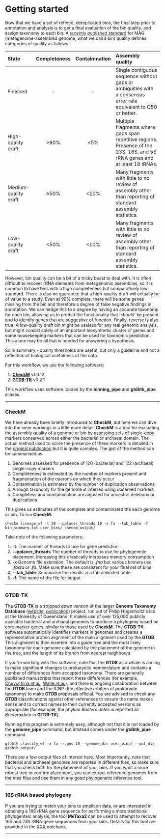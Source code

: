 # Getting started

Now that we have a set of refined, dereplicated bins, the final step prior to annotation and analysis is to get a final evaluation of the bin quality, and assign taxonomy to each bin. A [recently published standard](https://www.ncbi.nlm.nih.gov/pubmed/28787424) for MAG (metagenome-assembled genome, what we call a bin) quality defines categories of quality as follows:

|State|Completeness|Contaimnation|Assembly quality|
|:---|:---:|:---:|:---|
|Finished|-|-|Single contiguous sequence without gaps or ambiguities with a consensus error rate equivalent to Q50 or better.|
|High-quality draft|>90%|<5%|Multiple fragments where gaps span repetitive regions. Presence of the 23S, 16S, and 5S rRNA genes and at least 18 tRNAs.|
|Medium-quality draft|≥50%|<10%|Many fragments with little to no review of assembly other than reporting of standard assembly statistics.|
|Low-quality draft|<50%|<10%|Many fragments with little to no review of assembly other than reporting of standard assembly statistics.|

However, bin quality can be a bit of a tricky beast to deal with. It is often difficult to recover rRNA elements from metagenomic assemblies, so it is common to have bins with a high completeness but comparatively low standard. There is also no guarantee that a high-quality draft will actually be of value to a study. Even at 90% complete, there will be some genes missing from the bin and therefore a degree of false negative findings in annotation. We can hedge this to a degree by having an accurate taxonomy for each bin, allowing us to predict the functionality that '*should*' be present and to identify genes that are suggestive of function. Finally, reverse is also true. A low-quality draft bin might be useless for any real genomic analysis, but might consist solely of an important biosynthetic cluster of genes and some housekeeping markers that can be used for taxonomic prediction. This alone may be all that is needed for answering a hypothesis.

So in summary - quality thresholds are useful, but only a guideline and not a reflection of biological usefulness of the data.

For this workflow, we use the following software:

1. [**CheckM**](https://github.com/Ecogenomics/CheckM) v1.0.12
1. [**GTDB-TK**](https://github.com/cmks/DAS_Tool) v0.2.1

This workflow uses software loaded by the **binning_pipe** and **gtdbtk_pipe** aliases.

----

### CheckM

We have already been briefly introduced to **CheckM**, but here we can dive into the inner workings in a little more detail. **CheckM** is a tool for evaluating the assembly quality of a genome or bin by assessing sets of single-copy markers conserved across either the bacterial or archaeal domain. The actual method used to score the presence of these markers is detailed in the [original publication](https://www.ncbi.nlm.nih.gov/pmc/articles/PMC4484387/) but it is quite complex. The gist of the method can be summarised as:

1. Genomes assessed for presence of 120 (bacterial) and 122 (archaeal) single-copy markers
1. Completeness is estimated by the number of markers present and fragmentation of the operons on which they occur
1. Contamination is estimated by the number of duplication observations
1. A rough taxonomy for the genome is inferred using observed markers
1. Completess and comtamination are adjusted for ancestral deletions or duplications

This gives us estimates of the complete and contaminated the each genome or bin. To run **CheckM**:

```
checkm lineage_wf -t 20 --pplacer_threads 10 -x fa --tab_table -f bin_summary.txt user_bins/ checkm_output/
```

Take note of the following parameters:

1. **-t**: The number of threads to use for gene prediction
1. **-–pplacer_threads** The number of threads to use for phylogenetic placement. Increasing this drastically increases memory consumption
1. **-x** Genome file extension. The default is *.fna* but various binners use *.fasta* or *.fa*. Make sure these are consistent for your final set of bins
1. **--tab_table**: Summarise the results in a tab delimited table
1. **-f**: The name of the file for output

----

### GTDB-TK

The **GTDB-TK** is a stripped down version of the larger **Genome Taxonomy Database** ([website](https://gtdb.ecogenomic.org/), [publication](https://www.ncbi.nlm.nih.gov/pubmed/30148503)) project, run out of Philip Hugenholtz's lab at the Univesity of Queensland. It makes use of over 125,000 publicly available bacterial and archaeal genomes to produce a phylogeny based on core marker genes, similar to those used by **CheckM**. The **GTDB-TK** software automatically identifies markers in genomes and creates a representative protein alignment of the main alignment used by the **GTDB**. This alignment is then inserted into a guide tree and the most likely taxonomy for each genome calculated by the placement of the genome in the tree, and the length of its branch from nearest neighbours.

If you're working with this software, note that the **GTDB** as a whole is aiming to make significant changes to prokaryotic nomenclature and contains a number of differences from accepted taxonomy. There are generally published manuscripts that report these differences (for example, [Chuvochina *et al.*](https://doi.org/10.1016/j.syapm.2018.07.003), [Waite *et al.*](https://onlinelibrary.wiley.com/doi/pdf/10.1002/9781118960608.bm00040)), and there is ongoing collaboration between the **GTDB** team and the ICNP (the effective arbiters of prokaryote taxonomy) to make **GTDB** proposals official. You are advised to check any **GTDB** classifications against other references to ensure the name makes sense and to correct names to their currently accepted versions as appropriate (for example, the phylum *Bacteroidetes* is reported as *Bacteroidota* in **GTDB-TK**).

Running this program is extremely easy, although not that it is not loaded by the **genome_pipe** command, but intstead comes under the **gtdbtk_pipe** command.

```
gtdbtk classify_wf -x fa --cpus 10 --genome_dir user_bins/ --out_dir gtdbtk_output/
```

There are a few output files of interest here. Most importantly, note that bacterial and archaeal genomes are reported in different files, so make sure that you check both for the placement of your bins. If you want a more robust tree to confirm placement, you can extract reference genomes from the *msa* files and use them in any good phylogenetic inference tool.

----

### 16S rRNA based phylogeny

If you are trying to match your bins to amplicon data, or are interested in obtaining a 16S rRNA gene sequence for performing a more traditional phylogenteic analysis, the tool **MeTaxa2** can be used to attempt to recover 16S and 23S rRNA gene sequences from your bins. Details for this tool are provided in the [XXX]() notebook.

----